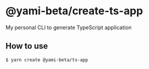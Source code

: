 # @yami-beta/create-ts-app

My personal CLI to generate TypeScript application

## How to use

```bash
$ yarn create @yami-beta/ts-app
```


